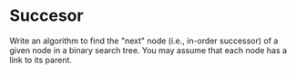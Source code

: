 # Succesor
Write an algorithm to find the "next" node (i.e., in-order successor) of a given node in a binary search tree. You may assume that each node has a link to its parent.